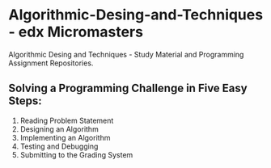 # Algorithmic-Desing-and-Techniques - edx Micromasters
Algorithmic Desing and Techniques - Study Material and Programming Assignment Repositories.

## Solving a Programming Challenge in Five Easy Steps:

  1. Reading Problem Statement
  2. Designing an Algorithm
  3. Implementing an Algorithm
  4. Testing and Debugging
  5. Submitting to the Grading System
